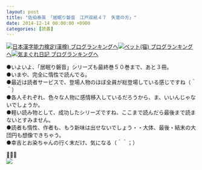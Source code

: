 ```yaml
---
layout: post
title: "佐伯泰英　「居眠り磐音　江戸双紙４７　失意の方」"
date: 2014-12-14 00:00:00 +0900
categories: [読書]
---
```


[![](/syuusyuu9701/assets/images/佐伯泰英-「居眠り磐音-江戸双紙４７-失意の方」-br_c_3028_1.gif)](http://blog.with2.net/link.php?1659096:3028 "日本漢字能力検定(漢検) ブログランキングへ")[日本漢字能力検定(漢検) ブログランキングへ](http://blog.with2.net/link.php?1659096:3028)[![](/syuusyuu9701/assets/images/佐伯泰英-「居眠り磐音-江戸双紙４７-失意の方」-br_c_1348_1.gif)](http://blog.with2.net/link.php?1659096:1348 "ペット(猫) ブログランキングへ")[ペット(猫) ブログランキングへ](http://blog.with2.net/link.php?1659096:1348)[![](/syuusyuu9701/assets/images/佐伯泰英-「居眠り磐音-江戸双紙４７-失意の方」-br_c_9257_1.gif)](http://blog.with2.net/link.php?1659096:9257 "気まぐれ日記 ブログランキングへ")[気まぐれ日記 ブログランキングへ](http://blog.with2.net/link.php?1659096:9257)  
  
●いよいよ、「居眠り磐音」シリーズも最終巻５０巻まで、あと３冊。  
●いまや、完全に惰性で読んでる。  
●最近は読者サービスで、登場人物のほぼ全員が総登場している感じですね（＾＾）  
●各人それぞれ、色々な人物に感情移入しているだろうから、ま、いいんじゃないでしょうか。  
●軽い読み物として、成功したシリーズですね、ここまで読んだら最後まで読まないとすみません。  
●読者も惰性、作者も、もう新味は出せないでしょう・・大体、最後・結末の大団円も想像できちゃう。  
●幸吉とお染ちゃんの行く末だけ、気になる（＾＾；）  
  
👋👋👋  
![](/syuusyuu9701/assets/images/佐伯泰英-「居眠り磐音-江戸双紙４７-失意の方」-4e974415c5ff03c71159c23deff8e3a3.png)